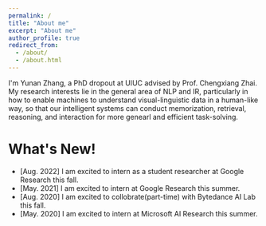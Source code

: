 ```yaml
---
permalink: /
title: "About me"
excerpt: "About me"
author_profile: true
redirect_from: 
  - /about/
  - /about.html
---
```


I'm Yunan Zhang, a PhD dropout at UIUC advised by Prof. Chengxiang Zhai. My research interests lie in the general area of NLP and IR, particularly in how to enable machines to understand visual-linguistic data in a human-like way, so that our intelligent systems can conduct memorization, retrieval, reasoning, and interaction for more genearl and efficient task-solving. 

What's New!
======
* [Aug. 2022] I am excited to intern as a student researcher at Google Research this fall.
* [May. 2021] I am excited to intern at Google Research this summer.
* [Aug. 2020] I am excited to collobrate(part-time) with Bytedance AI Lab this fall.
* [May. 2020] I am excited to intern at Microsoft AI Research this summer.















